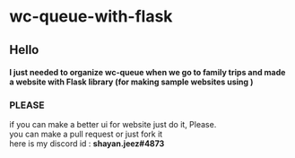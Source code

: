 # wc-queue-with-flask
## Hello <br>
#### I just needed to organize wc-queue when we go to family trips and made a website with Flask library (for making sample websites using ) <br>

###  **PLEASE** <br>
if you can make a better ui for website just do it, Please.
<br>
you can make a pull request or just fork it
<br>
here is my discord id : **shayan.jeez#4873**
